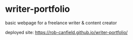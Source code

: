 # writer-portfolio
basic webpage for a freelance writer &amp; content creator

deployed site: https://rob-canfield.github.io/writer-portfolio/
